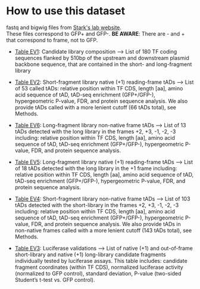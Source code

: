 # How to use this dataset

fastq and bigwig files from [Stark\'s lab website](http://www.starklab.org/data/arnold_nemcko_woodfin_2018/).  
These files correspond to GFP+ and GFP-. __BE AWARE__: There are - and + that correspond to frame, not to GFP.

* [Table EV1](Table_EV1.txt): Candidate library composition --> List of 180 TF coding sequences flanked by 510bp of the upstream and downstream plasmid backbone sequence, that are contained in the short- and long-fragment library

* [Table EV2](Table_EV2.xlsx): Short-fragment library native (+1) reading-frame tADs --> List of 53 called tADs: relative position within TF CDS, length [aa], amino acid sequence of tAD, tAD-seq enrichment (GFP+/GFP-), hypergeometric P-value, FDR, and protein sequence analysis. We also provide tADs called with a more lenient cutoff (66 tADs total), see Methods.

* [Table EV6](Table_EV6.xlsx): Long-fragment library non-native frame tADs --> List of 13 tADs detected with the long library in the frames +2, +3, -1, -2, -3 including: relative position within TF CDS, length [aa], amino acid sequence of tAD, tAD-seq enrichment (GFP+/GFP-), hypergeometric P-value, FDR, and protein sequence analysis.

* [Table EV5](Table_EV5.xlsx): Long-fragment library native (+1) reading-frame tADs --> List of 18 tADs detected with the long library in the +1 frame including: relative position within TF CDS, length [aa], amino acid sequence of tAD, tAD-seq enrichment (GFP+/GFP-), hypergeometric P-value, FDR, and protein sequence analysis.

* [Table EV4](Table_EV4.xlsx): Short-fragment library non-native frame tADs --> List of 103 tADs detected with the short-library in the frames +2, +3, -1, -2, -3 including: relative position within TF CDS, length [aa], amino acid sequence of tAD, tAD-seq enrichment (GFP+/GFP-), hypergeometric P-value, FDR, and protein sequence analysis. We also provide tADs in non-native frames called with a more lenient cutoff (143 tADs total), see Methods.

* [Table EV3](Table_EV3.xlsx): Luciferase validations --> List of native (+1) and out-of-frame short-library and native (+1) long-library candidate fragments individually tested by luciferase assays. This table includes: candidate fragment coordinates (within TF CDS), normalized luciferase activity (normalized to GFP control), standard deviation, P-value (two-sided Student’s t-test vs. GFP control).


